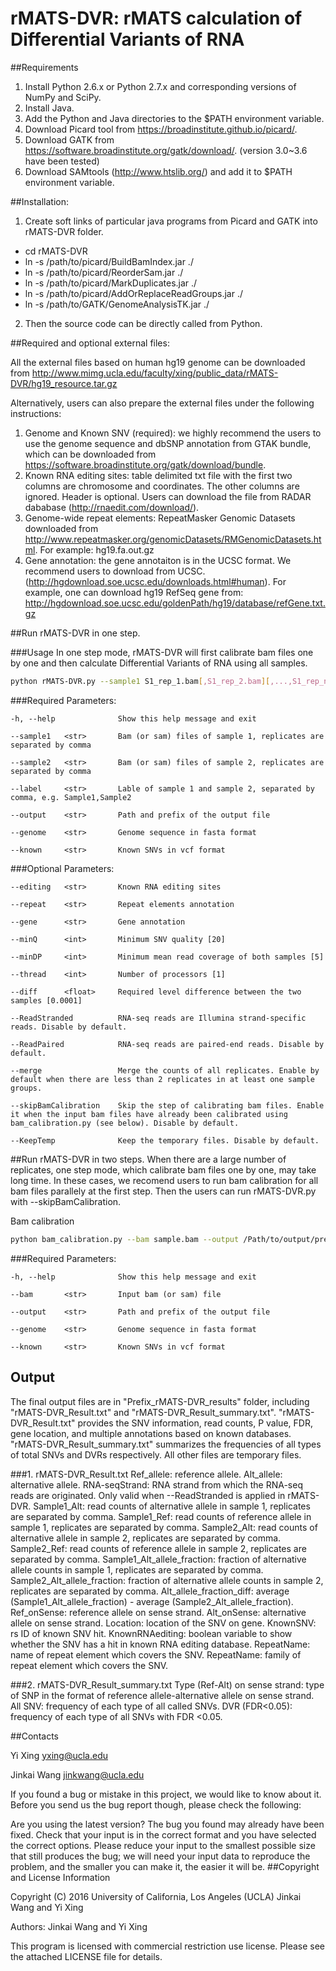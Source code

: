 # rMATS-DVR: rMATS calculation of Differential Variants of RNA

##Requirements

1. Install Python 2.6.x or Python 2.7.x and corresponding versions of NumPy and SciPy. 
2. Install Java.
3. Add the Python and Java directories to the $PATH environment variable.
4. Download Picard tool from https://broadinstitute.github.io/picard/.
5. Download GATK from https://software.broadinstitute.org/gatk/download/. (version 3.0~3.6 have been tested)
6. Download SAMtools (http://www.htslib.org/) and add it to $PATH environment variable.

##Installation:

1. Create soft links of particular java programs from Picard and GATK into rMATS-DVR folder.<br>
 - cd rMATS-DVR <br>
 - ln -s  /path/to/picard/BuildBamIndex.jar ./ <br>
 - ln -s /path/to/picard/ReorderSam.jar ./ <br>
 - ln -s /path/to/picard/MarkDuplicates.jar ./ <br>
 - ln -s /path/to/picard/AddOrReplaceReadGroups.jar ./ <br>
 - ln -s /path/to/GATK/GenomeAnalysisTK.jar ./ <br>
2. Then the source code can be directly called from Python. <br>

##Required and optional external files:

All the external files based on human hg19 genome can be downloaded from http://www.mimg.ucla.edu/faculty/xing/public_data/rMATS-DVR/hg19_resource.tar.gz

Alternatively, users can also prepare the external files under the following instructions:

1. Genome and Known SNV (required): we highly recommend the users to use the genome sequence and dbSNP annotation from GTAK bundle, which can be downloaded from https://software.broadinstitute.org/gatk/download/bundle. 
2. Known RNA editing sites: table delimited txt file with the first two columns are chromosome and coordinates. The other columns are ignored. Header is optional. Users can download the file from RADAR dababase (http://rnaedit.com/download/).
3. Genome-wide repeat elements: RepeatMasker Genomic Datasets downloaded from http://www.repeatmasker.org/genomicDatasets/RMGenomicDatasets.html. For example: hg19.fa.out.gz
4. Gene annotation: the gene annotaiton is in the UCSC format. We recommend users to download from UCSC. (http://hgdownload.soe.ucsc.edu/downloads.html#human). For example, one can download hg19 RefSeq gene from: http://hgdownload.soe.ucsc.edu/goldenPath/hg19/database/refGene.txt.gz


##Run rMATS-DVR in one step.

###Usage
In one step mode, rMATS-DVR will first calibrate bam files one by one and then calculate Differential Variants of RNA using all samples.

```bash
python rMATS-DVR.py --sample1 S1_rep_1.bam[,S1_rep_2.bam][,...,S1_rep_n.bam] --sample2 S2_rep_1.bam[,S2_rep_2.bam][,...,S2_rep_n.bam] --label S1,S2 --genome hg19.fa --known dbSNP147.vcf --output /Path/to/output/S1_vs_S2 [--editing RADAR2.txt] [--repeat repeats.txt] [--gene RefSeq.txt] [--minQ 20] [--minDP 5] [--thread 1] [--diff 0.0001] [--merge] [--ReadStranded] [--ReadPaired] [--skipBamCalibration] [--KeepTemp]
```

###Required Parameters:

	-h, --help              Show this help message and exit

	--sample1   <str>       Bam (or sam) files of sample 1, replicates are separated by comma
	
	--sample2   <str>       Bam (or sam) files of sample 2, replicates are separated by comma
	
	--label     <str>       Lable of sample 1 and sample 2, separated by comma, e.g. Sample1,Sample2

	--output    <str>       Path and prefix of the output file

	--genome    <str>       Genome sequence in fasta format

	--known     <str>       Known SNVs in vcf format
	
###Optional Parameters:

	--editing   <str>       Known RNA editing sites
	
	--repeat    <str>       Repeat elements annotation
	
	--gene      <str>       Gene annotation

	--minQ      <int>       Minimum SNV quality [20]
	
	--minDP     <int>       Minimum mean read coverage of both samples [5]
	
	--thread    <int>       Number of processors [1]
	
	--diff      <float>     Required level difference between the two samples [0.0001]
	
	--ReadStranded          RNA-seq reads are Illumina strand-specific reads. Disable by default.
	
	--ReadPaired            RNA-seq reads are paired-end reads. Disable by default.
	
	--merge                 Merge the counts of all replicates. Enable by default when there are less than 2 replicates in at least one sample groups.
	
	--skipBamCalibration    Skip the step of calibrating bam files. Enable it when the input bam files have already been calibrated using bam_calibration.py (see below). Disable by default. 
	
	--KeepTemp              Keep the temporary files. Disable by default.
	

##Run rMATS-DVR in two steps.
When there are a large number of replicates, one step mode, which calibrate bam files one by one,  may take long time. In these cases, we recomend users to run bam calibration for all bam files parallely at the first step. Then the users can run rMATS-DVR.py with --skipBamCalibration.

Bam calibration
```bash
python bam_calibration.py --bam sample.bam --output /Path/to/output/prefix --genome hg19.fa --known dbSNP147.vcf
```	

###Required Parameters:

	-h, --help              Show this help message and exit

	--bam       <str>       Input bam (or sam) file

	--output    <str>       Path and prefix of the output file

	--genome    <str>       Genome sequence in fasta format

	--known     <str>       Known SNVs in vcf format


## Output

The final output files are in "Prefix_rMATS-DVR_results" folder, including "rMATS-DVR_Result.txt" and "rMATS-DVR_Result_summary.txt".
"rMATS-DVR_Result.txt" provides the SNV information, read counts, P value, FDR, gene location, and multiple annotations based on known databases. "rMATS-DVR_Result_summary.txt" summarizes the frequencies of all types of total SNVs and DVRs respectively. All other files are temporary files.

###1. rMATS-DVR_Result.txt
	 Ref_allele: reference allele.
	 Alt_allele: alternative allele.
	 RNA-seqStrand: RNA strand from which the RNA-seq reads are originated. Only valid when --ReadStranded is applied in rMATS-DVR.
	 Sample1_Alt: read counts of alternative allele in sample 1, replicates are separated by comma.
	 Sample1_Ref: read counts of reference allele in sample 1, replicates are separated by comma.
	 Sample2_Alt: read counts of alternative allele in sample 2, replicates are separated by comma.
	 Sample2_Ref: read counts of reference allele in sample 2, replicates are separated by comma.
	 Sample1_Alt_allele_fraction: fraction of alternative allele counts in sample 1, replicates are separated by comma.
	 Sample2_Alt_allele_fraction: fraction of alternative allele counts in sample 2, replicates are separated by comma.
	 Alt_allele_fraction_diff: average (Sample1_Alt_allele_fraction) - average (Sample2_Alt_allele_fraction).
	 Ref_onSense: reference allele on sense strand.
	 Alt_onSense: alternative allele on sense strand.
	 Location: location of the SNV on gene.
	 KnownSNV: rs ID of known SNV hit.
	 KnownRNAediting: boolean variable to show whether the SNV has a hit in known RNA editing database.
	 RepeatName: name of repeat element which covers the SNV.
	 RepeatName: family of repeat element which covers the SNV.

###2. rMATS-DVR_Result_summary.txt
	 Type (Ref-Alt) on sense strand: type of SNP in the format of reference allele-alternative allele on sense strand.
	 All SNV: frequency of each type of all called SNVs. 
	 DVR (FDR<0.05): frequency of each type of all SNVs with FDR <0.05. 

##Contacts

Yi Xing yxing@ucla.edu

Jinkai Wang jinkwang@ucla.edu

If you found a bug or mistake in this project, we would like to know about it. Before you send us the bug report though, please check the following:

Are you using the latest version? The bug you found may already have been fixed.
Check that your input is in the correct format and you have selected the correct options.
Please reduce your input to the smallest possible size that still produces the bug; we will need your input data to reproduce the problem, and the smaller you can make it, the easier it will be.
##Copyright and License Information

Copyright (C) 2016 University of California, Los Angeles (UCLA) Jinkai Wang and Yi Xing

Authors: Jinkai Wang and Yi Xing

This program is licensed with commercial restriction use license. Please see the attached LICENSE file for details.


